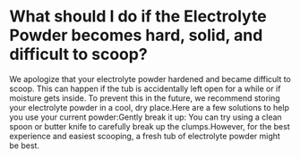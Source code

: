 # What should I do if the Electrolyte Powder becomes hard, solid, and difficult to scoop?

We apologize that your electrolyte powder hardened and became difficult to scoop. This can happen if the tub is accidentally left open for a while or if moisture gets inside. To prevent this in the future, we recommend storing your electrolyte powder in a cool, dry place.Here are a few solutions to help you use your current powder:Gently break it up: You can try using a clean spoon or butter knife to carefully break up the clumps.However, for the best experience and easiest scooping, a fresh tub of electrolyte powder might be best.